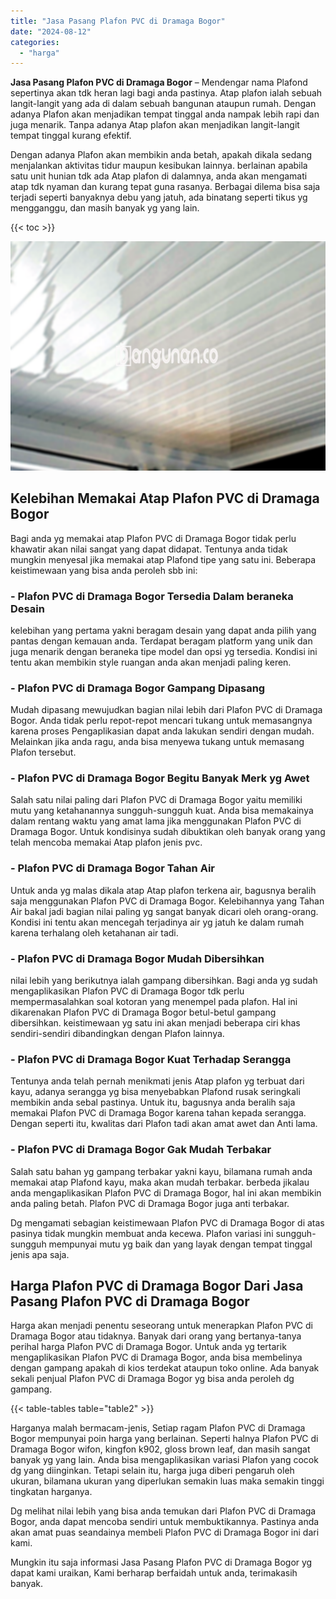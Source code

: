 ```yaml
---
title: "Jasa Pasang Plafon PVC di Dramaga Bogor"
date: "2024-08-12"
categories: 
  - "harga"
---
```


**Jasa Pasang Plafon PVC di Dramaga Bogor** – Mendengar nama Plafond sepertinya akan tdk heran lagi bagi anda pastinya. Atap plafon ialah sebuah langit-langit yang ada di dalam sebuah bangunan ataupun rumah. Dengan adanya Plafon akan menjadikan tempat tinggal anda nampak lebih rapi dan juga menarik. Tanpa adanya Atap plafon akan menjadikan langit-langit tempat tinggal kurang efektif.

Dengan adanya Plafon akan membikin anda betah, apakah dikala sedang menjalankan aktivitas tidur maupun kesibukan lainnya. berlainan apabila satu unit hunian tdk ada Atap plafon di dalamnya, anda akan mengamati atap tdk nyaman dan kurang tepat guna rasanya. Berbagai dilema bisa saja terjadi seperti banyaknya debu yang jatuh, ada binatang seperti tikus yg mengganggu, dan masih banyak yg yang lain.

{{< toc >}}

![Jasa Pasang Plafon PVC di Dramaga Bogor](/images/flafond-pvc-murah09.png)

## Kelebihan Memakai Atap Plafon PVC di Dramaga Bogor

Bagi anda yg memakai atap Plafon PVC di Dramaga Bogor tidak perlu khawatir akan nilai sangat yang dapat didapat. Tentunya anda tidak mungkin menyesal jika memakai atap Plafond tipe yang satu ini. Beberapa keistimewaan yang bisa anda peroleh sbb ini:

### \- Plafon PVC di Dramaga Bogor Tersedia Dalam beraneka Desain

kelebihan yang pertama yakni beragam desain yang dapat anda pilih yang pantas dengan kemauan anda. Terdapat beragam platform yang unik dan juga menarik dengan beraneka tipe model dan opsi yg tersedia. Kondisi ini tentu akan membikin style ruangan anda akan menjadi paling keren.

### \- Plafon PVC di Dramaga Bogor Gampang Dipasang

Mudah dipasang mewujudkan bagian nilai lebih dari Plafon PVC di Dramaga Bogor. Anda tidak perlu repot-repot mencari tukang untuk memasangnya karena proses Pengaplikasian dapat anda lakukan sendiri dengan mudah. Melainkan jika anda ragu, anda bisa menyewa tukang untuk memasang Plafon tersebut.

### \- Plafon PVC di Dramaga Bogor Begitu Banyak Merk yg Awet

Salah satu nilai paling dari Plafon PVC di Dramaga Bogor yaitu memiliki mutu yang ketahanannya sungguh-sungguh kuat. Anda bisa memakainya dalam rentang waktu yang amat lama jika menggunakan Plafon PVC di Dramaga Bogor. Untuk kondisinya sudah dibuktikan oleh banyak orang yang telah mencoba memakai Atap plafon jenis pvc.

### \- Plafon PVC di Dramaga Bogor Tahan Air

Untuk anda yg malas dikala atap Atap plafon terkena air, bagusnya beralih saja menggunakan Plafon PVC di Dramaga Bogor. Kelebihannya yang Tahan Air bakal jadi bagian nilai paling yg sangat banyak dicari oleh orang-orang. Kondisi ini tentu akan mencegah terjadinya air yg jatuh ke dalam rumah karena terhalang oleh ketahanan air tadi.

### \- Plafon PVC di Dramaga Bogor Mudah Dibersihkan

nilai lebih yang berikutnya ialah gampang dibersihkan. Bagi anda yg sudah mengaplikasikan Plafon PVC di Dramaga Bogor tdk perlu mempermasalahkan soal kotoran yang menempel pada plafon. Hal ini dikarenakan Plafon PVC di Dramaga Bogor betul-betul gampang dibersihkan. keistimewaan yg satu ini akan menjadi beberapa ciri khas sendiri-sendiri dibandingkan dengan Plafon lainnya.

### \- Plafon PVC di Dramaga Bogor Kuat Terhadap Serangga

Tentunya anda telah pernah menikmati jenis Atap plafon yg terbuat dari kayu, adanya serangga yg bisa menyebabkan Plafond rusak seringkali membikin anda sebal pastinya. Untuk itu, bagusnya anda beralih saja memakai Plafon PVC di Dramaga Bogor karena tahan kepada serangga. Dengan seperti itu, kwalitas dari Plafon tadi akan amat awet dan Anti lama.

### \- Plafon PVC di Dramaga Bogor Gak Mudah Terbakar

Salah satu bahan yg gampang terbakar yakni kayu, bilamana rumah anda memakai atap Plafond kayu, maka akan mudah terbakar. berbeda jikalau anda mengaplikasikan Plafon PVC di Dramaga Bogor, hal ini akan membikin anda paling betah. Plafon PVC di Dramaga Bogor juga anti terbakar.

Dg mengamati sebagian keistimewaan Plafon PVC di Dramaga Bogor di atas pasinya tidak mungkin membuat anda kecewa. Plafon variasi ini sungguh-sungguh mempunyai mutu yg baik dan yang layak dengan tempat tinggal jenis apa saja.

## Harga Plafon PVC di Dramaga Bogor Dari Jasa Pasang Plafon PVC di Dramaga Bogor

Harga akan menjadi penentu seseorang untuk menerapkan Plafon PVC di Dramaga Bogor atau tidaknya. Banyak dari orang yang bertanya-tanya perihal harga Plafon PVC di Dramaga Bogor. Untuk anda yg tertarik mengaplikasikan Plafon PVC di Dramaga Bogor, anda bisa membelinya dengan gampang apakah di kios terdekat ataupun toko online. Ada banyak sekali penjual Plafon PVC di Dramaga Bogor yg bisa anda peroleh dg gampang.

{{< table-tables table="table2" >}}

Harganya malah bermacam-jenis, Setiap ragam Plafon PVC di Dramaga Bogor mempunyai poin harga yang berlainan. Seperti halnya Plafon PVC di Dramaga Bogor wifon, kingfon k902, gloss brown leaf, dan masih sangat banyak yg yang lain. Anda bisa mengaplikasikan variasi Plafon yang cocok dg yang diinginkan. Tetapi selain itu, harga juga diberi pengaruh oleh ukuran, bilamana ukuran yang diperlukan semakin luas maka semakin tinggi tingkatan harganya.

Dg melihat nilai lebih yang bisa anda temukan dari Plafon PVC di Dramaga Bogor, anda dapat mencoba sendiri untuk membuktikannya. Pastinya anda akan amat puas seandainya membeli Plafon PVC di Dramaga Bogor ini dari kami.

Mungkin itu saja informasi Jasa Pasang Plafon PVC di Dramaga Bogor yg dapat kami uraikan, Kami berharap berfaidah untuk anda, terimakasih banyak.

